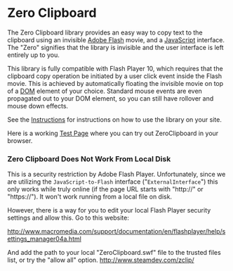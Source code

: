 Zero Clipboard
==============

The Zero Clipboard library provides an easy way to copy text to the clipboard using an invisible [Adobe Flash](http://en.wikipedia.org/wiki/Adobe_Flash) movie, and a [JavaScript](http://en.wikipedia.org/wiki/JavaScript) interface. The "Zero" signifies that the library is invisible and the user interface is left entirely up to you.

This library is fully compatible with Flash Player 10, which requires that the clipboard copy operation be initiated by a user click event inside the Flash movie. This is achieved by automatically floating the invisible movie on top of a [DOM](http://en.wikipedia.org/wiki/Document_Object_Model) element of your choice. Standard mouse events are even propagated out to your DOM element, so you can still have rollover and mouse down effects.

See the [Instructions](https://github.com/jonrohan/ZeroClipboard/blob/master/docs/instructions.md) for instructions on how to use the library on your site.

Here is a working [Test Page](http://jonrohan.github.com/ZeroClipboard/#demo) where you can try out ZeroClipboard in your browser.

### Zero Clipboard Does Not Work From Local Disk

This is a security restriction by Adobe Flash Player. Unfortunately, since we are utilizing the `JavaScript-to-Flash` interface ("`ExternalInterface`") this only works while truly online (if the page URL starts with "http://" or "https://"). It won't work running from a local file on disk.

However, there is a way for you to edit your local Flash Player security settings and allow this. Go to this website:

http://www.macromedia.com/support/documentation/en/flashplayer/help/settings_manager04a.html

And add the path to your local "ZeroClipboard.swf" file to the trusted files list, or try the "allow all" option.
http://www.steamdev.com/zclip/